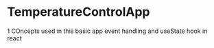 # TemperatureControlApp
1 COncepts used in this basic app event handling and useState hook in react

